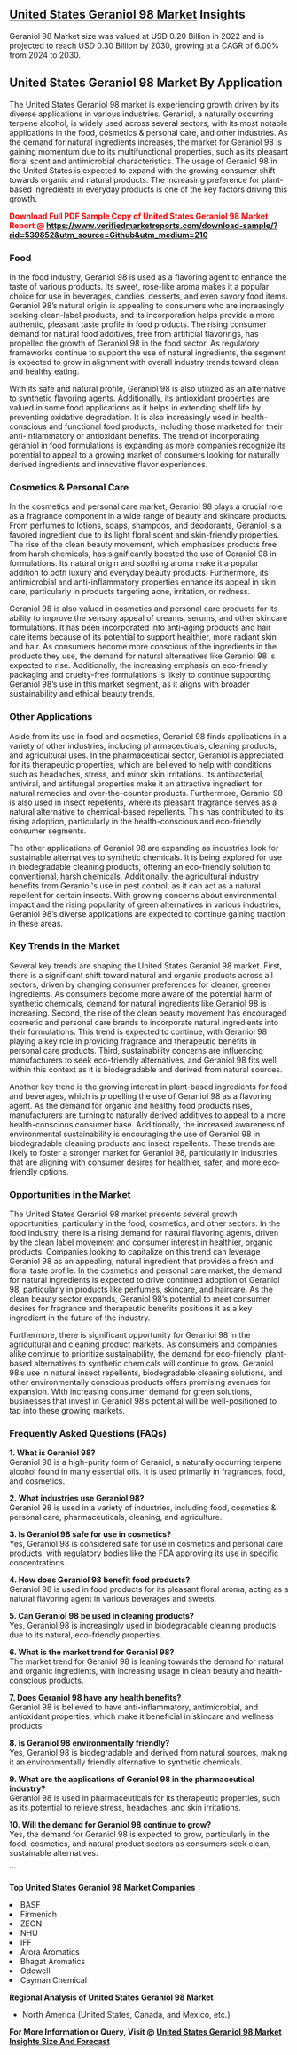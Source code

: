 <h2><a href="https://www.verifiedmarketreports.com/download-sample/?rid=539852&amp;utm_source=Github&amp;utm_medium=210" target="_blank">United States Geraniol 98 Market</a> Insights</h2><p>Geraniol 98 Market size was valued at USD 0.20 Billion in 2022 and is projected to reach USD 0.30 Billion by 2030, growing at a CAGR of 6.00% from 2024 to 2030.</p><p><h2>United States Geraniol 98 Market By Application</h2><p>The United States Geraniol 98 market is experiencing growth driven by its diverse applications in various industries. Geraniol, a naturally occurring terpene alcohol, is widely used across several sectors, with its most notable applications in the food, cosmetics & personal care, and other industries. As the demand for natural ingredients increases, the market for Geraniol 98 is gaining momentum due to its multifunctional properties, such as its pleasant floral scent and antimicrobial characteristics. The usage of Geraniol 98 in the United States is expected to expand with the growing consumer shift towards organic and natural products. The increasing preference for plant-based ingredients in everyday products is one of the key factors driving this growth. <strong><p><span class=""><span style="color: #ff0000;"><strong>Download Full PDF Sample Copy of United States Geraniol 98 Market Report</strong> @ </span><a href="https://www.verifiedmarketreports.com/download-sample/?rid=539852&amp;utm_source=Github&amp;utm_medium=210" target="_blank">https://www.verifiedmarketreports.com/download-sample/?rid=539852&amp;utm_source=Github&amp;utm_medium=210</a></span></p></strong></p><h3>Food</h3><p>In the food industry, Geraniol 98 is used as a flavoring agent to enhance the taste of various products. Its sweet, rose-like aroma makes it a popular choice for use in beverages, candies, desserts, and even savory food items. Geraniol 98’s natural origin is appealing to consumers who are increasingly seeking clean-label products, and its incorporation helps provide a more authentic, pleasant taste profile in food products. The rising consumer demand for natural food additives, free from artificial flavorings, has propelled the growth of Geraniol 98 in the food sector. As regulatory frameworks continue to support the use of natural ingredients, the segment is expected to grow in alignment with overall industry trends toward clean and healthy eating.<p>With its safe and natural profile, Geraniol 98 is also utilized as an alternative to synthetic flavoring agents. Additionally, its antioxidant properties are valued in some food applications as it helps in extending shelf life by preventing oxidative degradation. It is also increasingly used in health-conscious and functional food products, including those marketed for their anti-inflammatory or antioxidant benefits. The trend of incorporating geraniol in food formulations is expanding as more companies recognize its potential to appeal to a growing market of consumers looking for naturally derived ingredients and innovative flavor experiences.</p><h3>Cosmetics & Personal Care</h3><p>In the cosmetics and personal care market, Geraniol 98 plays a crucial role as a fragrance component in a wide range of beauty and skincare products. From perfumes to lotions, soaps, shampoos, and deodorants, Geraniol is a favored ingredient due to its light floral scent and skin-friendly properties. The rise of the clean beauty movement, which emphasizes products free from harsh chemicals, has significantly boosted the use of Geraniol 98 in formulations. Its natural origin and soothing aroma make it a popular addition to both luxury and everyday beauty products. Furthermore, its antimicrobial and anti-inflammatory properties enhance its appeal in skin care, particularly in products targeting acne, irritation, or redness.<p>Geraniol 98 is also valued in cosmetics and personal care products for its ability to improve the sensory appeal of creams, serums, and other skincare formulations. It has been incorporated into anti-aging products and hair care items because of its potential to support healthier, more radiant skin and hair. As consumers become more conscious of the ingredients in the products they use, the demand for natural alternatives like Geraniol 98 is expected to rise. Additionally, the increasing emphasis on eco-friendly packaging and cruelty-free formulations is likely to continue supporting Geraniol 98’s use in this market segment, as it aligns with broader sustainability and ethical beauty trends.</p><h3>Other Applications</h3><p>Aside from its use in food and cosmetics, Geraniol 98 finds applications in a variety of other industries, including pharmaceuticals, cleaning products, and agricultural uses. In the pharmaceutical sector, Geraniol is appreciated for its therapeutic properties, which are believed to help with conditions such as headaches, stress, and minor skin irritations. Its antibacterial, antiviral, and antifungal properties make it an attractive ingredient for natural remedies and over-the-counter products. Furthermore, Geraniol 98 is also used in insect repellents, where its pleasant fragrance serves as a natural alternative to chemical-based repellents. This has contributed to its rising adoption, particularly in the health-conscious and eco-friendly consumer segments.<p>The other applications of Geraniol 98 are expanding as industries look for sustainable alternatives to synthetic chemicals. It is being explored for use in biodegradable cleaning products, offering an eco-friendly solution to conventional, harsh chemicals. Additionally, the agricultural industry benefits from Geraniol's use in pest control, as it can act as a natural repellent for certain insects. With growing concerns about environmental impact and the rising popularity of green alternatives in various industries, Geraniol 98’s diverse applications are expected to continue gaining traction in these areas.</p><h3>Key Trends in the Market</h3><p>Several key trends are shaping the United States Geraniol 98 market. First, there is a significant shift toward natural and organic products across all sectors, driven by changing consumer preferences for cleaner, greener ingredients. As consumers become more aware of the potential harm of synthetic chemicals, demand for natural ingredients like Geraniol 98 is increasing. Second, the rise of the clean beauty movement has encouraged cosmetic and personal care brands to incorporate natural ingredients into their formulations. This trend is expected to continue, with Geraniol 98 playing a key role in providing fragrance and therapeutic benefits in personal care products. Third, sustainability concerns are influencing manufacturers to seek eco-friendly alternatives, and Geraniol 98 fits well within this context as it is biodegradable and derived from natural sources.<p>Another key trend is the growing interest in plant-based ingredients for food and beverages, which is propelling the use of Geraniol 98 as a flavoring agent. As the demand for organic and healthy food products rises, manufacturers are turning to naturally derived additives to appeal to a more health-conscious consumer base. Additionally, the increased awareness of environmental sustainability is encouraging the use of Geraniol 98 in biodegradable cleaning products and insect repellents. These trends are likely to foster a stronger market for Geraniol 98, particularly in industries that are aligning with consumer desires for healthier, safer, and more eco-friendly options.</p><h3>Opportunities in the Market</h3><p>The United States Geraniol 98 market presents several growth opportunities, particularly in the food, cosmetics, and other sectors. In the food industry, there is a rising demand for natural flavoring agents, driven by the clean label movement and consumer interest in healthier, organic products. Companies looking to capitalize on this trend can leverage Geraniol 98 as an appealing, natural ingredient that provides a fresh and floral taste profile. In the cosmetics and personal care market, the demand for natural ingredients is expected to drive continued adoption of Geraniol 98, particularly in products like perfumes, skincare, and haircare. As the clean beauty sector expands, Geraniol 98’s potential to meet consumer desires for fragrance and therapeutic benefits positions it as a key ingredient in the future of the industry.<p>Furthermore, there is significant opportunity for Geraniol 98 in the agricultural and cleaning product markets. As consumers and companies alike continue to prioritize sustainability, the demand for eco-friendly, plant-based alternatives to synthetic chemicals will continue to grow. Geraniol 98’s use in natural insect repellents, biodegradable cleaning solutions, and other environmentally conscious products offers promising avenues for expansion. With increasing consumer demand for green solutions, businesses that invest in Geraniol 98’s potential will be well-positioned to tap into these growing markets.</p><h3>Frequently Asked Questions (FAQs)</h3><p><strong>1. What is Geraniol 98?</strong><br>Geraniol 98 is a high-purity form of Geraniol, a naturally occurring terpene alcohol found in many essential oils. It is used primarily in fragrances, food, and cosmetics.</p><p><strong>2. What industries use Geraniol 98?</strong><br>Geraniol 98 is used in a variety of industries, including food, cosmetics & personal care, pharmaceuticals, cleaning, and agriculture.</p><p><strong>3. Is Geraniol 98 safe for use in cosmetics?</strong><br>Yes, Geraniol 98 is considered safe for use in cosmetics and personal care products, with regulatory bodies like the FDA approving its use in specific concentrations.</p><p><strong>4. How does Geraniol 98 benefit food products?</strong><br>Geraniol 98 is used in food products for its pleasant floral aroma, acting as a natural flavoring agent in various beverages and sweets.</p><p><strong>5. Can Geraniol 98 be used in cleaning products?</strong><br>Yes, Geraniol 98 is increasingly used in biodegradable cleaning products due to its natural, eco-friendly properties.</p><p><strong>6. What is the market trend for Geraniol 98?</strong><br>The market trend for Geraniol 98 is leaning towards the demand for natural and organic ingredients, with increasing usage in clean beauty and health-conscious products.</p><p><strong>7. Does Geraniol 98 have any health benefits?</strong><br>Geraniol 98 is believed to have anti-inflammatory, antimicrobial, and antioxidant properties, which make it beneficial in skincare and wellness products.</p><p><strong>8. Is Geraniol 98 environmentally friendly?</strong><br>Yes, Geraniol 98 is biodegradable and derived from natural sources, making it an environmentally friendly alternative to synthetic chemicals.</p><p><strong>9. What are the applications of Geraniol 98 in the pharmaceutical industry?</strong><br>Geraniol 98 is used in pharmaceuticals for its therapeutic properties, such as its potential to relieve stress, headaches, and skin irritations.</p><p><strong>10. Will the demand for Geraniol 98 continue to grow?</strong><br>Yes, the demand for Geraniol 98 is expected to grow, particularly in the food, cosmetics, and natural product sectors as consumers seek clean, sustainable alternatives.</p>```</p><p><strong>Top United States Geraniol 98 Market Companies</strong></p><div data-test-id=""><p><li>BASF</li><li> Firmenich</li><li> ZEON</li><li> NHU</li><li> IFF</li><li> Arora Aromatics</li><li> Bhagat Aromatics</li><li> Odowell</li><li> Cayman Chemical</li></p><div><strong>Regional Analysis of&nbsp;United States Geraniol 98 Market</strong></div><ul><li dir="ltr"><p dir="ltr">North America&nbsp;(United States, Canada, and Mexico, etc.)</p></li></ul><p><strong>For More Information or Query, Visit @&nbsp;</strong><strong><a href="https://www.verifiedmarketreports.com/product/geraniol-98-market/?utm_source=Github&amp;utm_medium=210" target="_blank">United States Geraniol 98 Market Insights Size And Forecast</a></strong></p></div>
